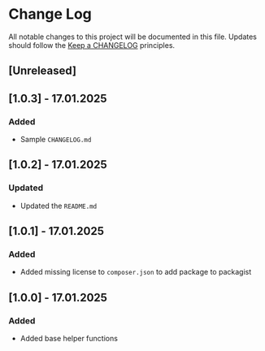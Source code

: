 # Change Log
All notable changes to this project will be documented in this file.
Updates should follow the [Keep a CHANGELOG](https://keepachangelog.com/) principles.

## [Unreleased]

## [1.0.3] - 17.01.2025

### Added
- Sample `CHANGELOG.md`

## [1.0.2] - 17.01.2025

### Updated
- Updated the `README.md`

## [1.0.1] - 17.01.2025

### Added
- Added missing license to `composer.json` to add package to packagist

## [1.0.0] - 17.01.2025

### Added
- Added base helper functions
